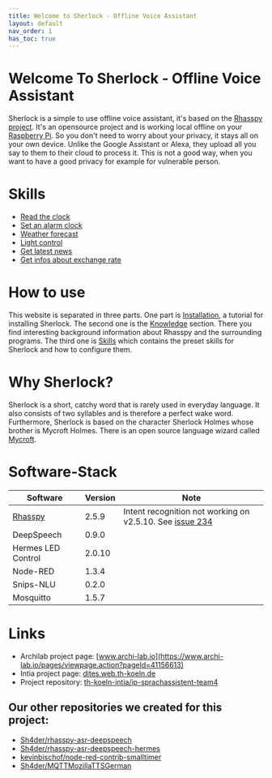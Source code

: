 ```yaml
---
title: Welcome to Sherlock - Offline Voice Assistant
layout: default
nav_order: 1
has_toc: true
---
```


<!-- <details open markdown="block">
  <summary>
    Table of contents
  </summary>
  {: .text-delta }
1. TOC
{:toc}
</details> -->


# Welcome To Sherlock - Offline Voice Assistant
Sherlock is a simple to use offline voice assistant, it's based on the [Rhasspy project](https://rhasspy.readthedocs.io/en/latest/). 
It's an opensource project and is working local offline on your [Raspberry Pi](https://de.wikipedia.org/wiki/Raspberry_Pi). 
So you don't need to worry about your privacy, it stays all on your own device. Unlike the Google Assistant or Alexa, 
they upload all you say to them to their cloud to process it. This is not a good way, when you want to have a good privacy for example for vulnerable person.

# Skills
- [Read the clock](/pages/skills/time)
- [Set an alarm clock](/pages/skills/alarm/)
- [Weather forecast](/pages/skills/weather-forecast)
- [Light control](/pages/skills/light-control)
- [Get latest news](/pages/skills/news/)
- [Get infos about exchange rate](/pages/skills/exchange-rate)

# How to use
This website is separated in three parts. One part is [Installation](/pages/installation), a tutorial for 
installing Sherlock. The second one is the [Knowledge](pages/knowledge) section. There you find interesting 
background information about Rhasspy and the surrounding programs. The third one is [Skills](/pages/skills) which contains 
the preset skills for Sherlock and how to configure them.

# Why Sherlock?
Sherlock is a short, catchy word that is rarely used in everyday language. It also consists of two syllables and is 
therefore a perfect wake word. Furthermore, Sherlock is based on the character Sherlock Holmes whose brother is 
Mycroft Holmes. There is an open source language wizard called [Mycroft](https://mycroft.ai/).

# Software-Stack
| Software                                                | Version            | Note
|---------------------------------------------------------|--------------------|--------------------------------------------|
| [Rhasspy](https://rhasspy.readthedocs.io/en/latest/)    | 2.5.9              | Intent recognition not working on v2.5.10. See [issue 234](https://github.com/rhasspy/rhasspy/issues/234)
| DeepSpeech                                              | 0.9.0              | 
| Hermes LED Control                                      | 2.0.10             | 
| Node-RED	                                              | 1.3.4              | 
| Snips-NLU	                                              | 0.2.0              | 
| Mosquitto	                                              | 1.5.7              | 


# Links
- Archilab project page: [www.archi-lab.io](https://www.archi-lab.io/pages/viewpage.action?pageId=41156613)
- Intia project page: [dites.web.th-koeln.de](https://dites.web.th-koeln.de/forschung/projekte/intia/)
- Project repository: [th-koeln-intia/ip-sprachassistent-team4](https://github.com/th-koeln-intia/ip-sprachassistent-team4)

## Our other repositories we created for this project:
  - [Sh4der/rhasspy-asr-deepspeech](https://github.com/Sh4der/rhasspy-asr-deepspeech)
  - [Sh4der/rhasspy-asr-deepspeech-hermes](https://github.com/Sh4der/rhasspy-asr-deepspeech-hermes)
  - [kevinbischof/node-red-contrib-smalltimer](https://github.com/kevinbischof/node-red-contrib-smalltimer)
  - [Sh4der/MQTTMozillaTTSGerman](https://github.com/Sh4der/MQTTMozillaTTSGerman)